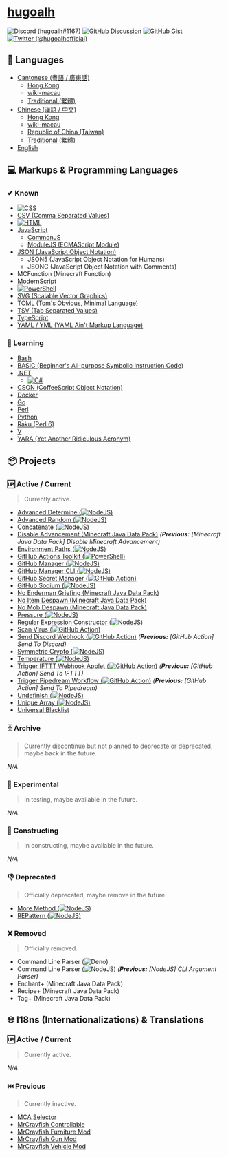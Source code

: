 # [hugoalh](https://github.com/hugoalh)

![Discord (hugoalh#1167)](https://img.shields.io/badge/Discord%20%28hugoalh%231167%29-5865F2?logo=discord&logoColor=ffffff&style=flat-square "Discord (hugoalh#1167)")
[![GitHub Discussion](https://img.shields.io/badge/GitHub%20Discussion-181717?logo=github&logoColor=ffffff&style=flat-square "GitHub Discussion")](https://github.com/hugoalh/hugoalh/discussions)
[![GitHub Gist](https://img.shields.io/badge/GitHub%20Gist-181717?logo=github&logoColor=ffffff&style=flat-square "GitHub Gist")](https://gist.github.com/hugoalh)
[![Twitter (@hugoalhofficial)](https://img.shields.io/badge/Twitter%20%28@hugoalhofficial%29-1DA1F2?logo=twitter&logoColor=ffffff&style=flat-square "Twitter (@hugoalhofficial)")](https://twitter.com/hugoalhofficial)

## 💬 Languages

- [Cantonese (粵語 / 廣東話)](https://en.wikipedia.org/wiki/Cantonese)
  - [Hong Kong][wiki-hongkong]
  - [wiki-macau][wiki-macau]
  - [Traditional (繁體)][wiki-chinesetraditional]
- [Chinese (漢語 / 中文)](https://en.wikipedia.org/wiki/Chinese_language)
  - [Hong Kong][wiki-hongkong]
  - [wiki-macau][wiki-macau]
  - [Republic of China (Taiwan)](https://en.wikipedia.org/wiki/Taiwan)
  - [Traditional (繁體)][wiki-chinesetraditional]
- [English](https://en.wikipedia.org/wiki/English_language)

## 💻 Markups & Programming Languages

### ✔ Known

- [![CSS](https://img.shields.io/badge/CSS-1572B6?logo=css3&logoColor=ffffff&style=flat-square "CSS")](https://en.wikipedia.org/wiki/CSS)
- [CSV (Comma Separated Values)](https://en.wikipedia.org/wiki/Comma-separated_values)
- [![HTML](https://img.shields.io/badge/HTML5-E34F26?logo=html5&logoColor=ffffff&style=flat-square "HTML")](https://en.wikipedia.org/wiki/HTML)
- [JavaScript](https://en.wikipedia.org/wiki/JavaScript)
  - [CommonJS](https://en.wikipedia.org/wiki/CommonJS)
  - [ModuleJS (ECMAScript Module)](https://en.wikipedia.org/wiki/ECMAScript#6th_Edition_%E2%80%93_ECMAScript_2015)
- [JSON (JavaScript Object Notation)](https://en.wikipedia.org/wiki/JSON)
  - JSON5 (JavaScript Object Notation for Humans)
  - JSONC (JavaScript Object Notation with Comments)
- MCFunction (Minecraft Function)
- ModernScript
- [![PowerShell][badge-powershell]](https://en.wikipedia.org/wiki/PowerShell)
- [SVG (Scalable Vector Graphics)](https://en.wikipedia.org/wiki/Scalable_Vector_Graphics)
- [TOML (Tom's Obvious, Minimal Language)](https://en.wikipedia.org/wiki/TOML)
- [TSV (Tab Separated Values)](https://en.wikipedia.org/wiki/Tab-separated_values)
- [TypeScript](https://en.wikipedia.org/wiki/TypeScript)
- [YAML / YML (YAML Ain't Markup Language)](https://en.wikipedia.org/wiki/YAML)

### 📖 Learning

- [Bash](https://en.wikipedia.org/wiki/Bash_(Unix_shell))
- [BASIC (Beginner's All-purpose Symbolic Instruction Code)](https://en.wikipedia.org/wiki/BASIC)
- [.NET](https://en.wikipedia.org/wiki/.NET)
  - [![C#][badge-csharp]](https://en.wikipedia.org/wiki/C_Sharp_(programming_language))
- [CSON (CoffeeScript Object Notation)](https://en.wikipedia.org/wiki/CoffeeScript)
- [Docker](https://en.wikipedia.org/wiki/Docker_(software))
- [Go](https://en.wikipedia.org/wiki/Go_(programming_language))
- [Perl](https://en.wikipedia.org/wiki/Perl)
- [Python](https://en.wikipedia.org/wiki/Python_(programming_language))
- [Raku (Perl 6)](https://en.wikipedia.org/wiki/Raku_(programming_language))
- [V](https://vlang.io)
- [YARA (Yet Another Ridiculous Acronym)](https://en.wikipedia.org/wiki/YARA)

## 📦 Projects

### 🆙 Active / Current

> Currently active.

- [Advanced Determine (![NodeJS][badge-nodejs])](https://github.com/hugoalh-studio/advanced-determine-nodejs)
- [Advanced Random (![NodeJS][badge-nodejs])](https://github.com/hugoalh-studio/advanced-random-nodejs)
- [Concatenate (![NodeJS][badge-nodejs])](https://github.com/hugoalh-studio/concatenate-nodejs)
- [Disable Advancement (Minecraft Java Data Pack)](https://github.com/hugoalh/disable-advancement-mcjdp) *(**Previous:** \[Minecraft Java Data Pack\] Disable Minecraft Advancement)*
- [Environment Paths (![NodeJS][badge-nodejs])](https://github.com/hugoalh-studio/environment-paths-nodejs)
- [GitHub Actions Toolkit (![PowerShell][badge-powershell])](https://github.com/hugoalh-studio/ghactions-toolkit-powershell)
- [GitHub Manager (![NodeJS][badge-nodejs])](https://github.com/hugoalh-studio/github-manager-nodejs)
- [GitHub Manager CLI (![NodeJS][badge-nodejs])](https://github.com/hugoalh-studio/github-manager-cli-nodejs)
- [GitHub Secret Manager (![GitHub Action][badge-githubaction])](https://github.com/hugoalh/github-secret-manager-ghaction)
- [GitHub Sodium (![NodeJS][badge-nodejs])](https://github.com/hugoalh-studio/github-sodium-nodejs)
- [No Enderman Griefing (Minecraft Java Data Pack)](https://github.com/hugoalh/no-enderman-griefing-mcjdp)
- [No Item Despawn (Minecraft Java Data Pack)](https://github.com/hugoalh/no-item-despawn-mcjdp)
- [No Mob Despawn (Minecraft Java Data Pack)](https://github.com/hugoalh/no-mob-despawn-mcjdp)
- [Pressure (![NodeJS][badge-nodejs])](https://github.com/hugoalh-studio/pressure-nodejs)
- [Regular Expression Constructor (![NodeJS][badge-nodejs])](https://github.com/hugoalh-studio/regular-expression-constructor-nodejs)
- [Scan Virus (![GitHub Action][badge-githubaction])](https://github.com/hugoalh/scan-virus-ghaction)
- [Send Discord Webhook (![GitHub Action][badge-githubaction])](https://github.com/hugoalh/send-discord-webhook-ghaction) *(**Previous:** \[GitHub Action\] Send To Discord)*
- [Symmetric Crypto (![NodeJS][badge-nodejs])](https://github.com/hugoalh-studio/symmetric-crypto-nodejs)
- [Temperature (![NodeJS][badge-nodejs])](https://github.com/hugoalh-studio/temperature-nodejs)
- [Trigger IFTTT Webhook Applet (![GitHub Action][badge-githubaction])](https://github.com/hugoalh/trigger-ifttt-webhook-applet-ghaction) *(**Previous:** \[GitHub Action\] Send To IFTTT)*
- [Trigger Pipedream Workflow (![GitHub Action][badge-githubaction])](https://github.com/hugoalh/trigger-pipedream-workflow-ghaction) *(**Previous:** \[GitHub Action\] Send To Pipedream)*
- [Undefinish (![NodeJS][badge-nodejs])](https://github.com/hugoalh-studio/undefinish-nodejs)
- [Unique Array (![NodeJS][badge-nodejs])](https://github.com/hugoalh-studio/unique-array-nodejs)
- [Universal Blacklist](https://github.com/hugoalh-studio/universal-blacklist)

### 🗄 Archive

> Currently discontinue but not planned to deprecate or deprecated, maybe back in the future.

*N/A*

### 🧪 Experimental

> In testing, maybe available in the future.

*N/A*

### 🚧 Constructing

> In constructing, maybe available in the future.

*N/A*

### 👎 Deprecated

> Officially deprecated, maybe remove in the future.

- [More Method (![NodeJS][badge-nodejs])](https://github.com/hugoalh-studio/more-method-nodejs)
- [REPattern (![NodeJS][badge-nodejs])](https://github.com/hugoalh-studio/repattern-nodejs)

### ❌ Removed

> Officially removed.

- Command Line Parser (![Deno][badge-deno])
- Command Line Parser (![NodeJS][badge-nodejs]) *(**Previous:** \[NodeJS\] CLI Argument Parser)*
- Enchant+ (Minecraft Java Data Pack)
- Recipe+ (Minecraft Java Data Pack)
- Tag+ (Minecraft Java Data Pack)

## 🌐 I18ns (Internationalizations) & Translations

### 🆙 Active / Current

> Currently active.

*N/A*

### ⏮️ Previous

> Currently inactive.

- [MCA Selector](https://github.com/Querz/mcaselector)
- [MrCrayfish Controllable](https://github.com/MrCrayfish/Controllable)
- [MrCrayfish Furniture Mod](https://github.com/MrCrayfish/MrCrayfishFurnitureMod)
- [MrCrayfish Gun Mod](https://github.com/MrCrayfish/MrCrayfishGunMod)
- [MrCrayfish Vehicle Mod](https://github.com/MrCrayfish/MrCrayfishVehicleMod)

[badge-csharp]: https://img.shields.io/badge/C%23-800080?logo=c-sharp&logoColor=ffffff&style=flat-square "C#"
[badge-deno]: https://img.shields.io/badge/Deno-000000?logo=deno&logoColor=ffffff&style=flat-square "Deno"
[badge-githubaction]: https://img.shields.io/badge/GitHub%20Action-2088FF?logo=github-actions&logoColor=ffffff&style=flat-square "GitHub Action"
[badge-nodejs]: https://img.shields.io/badge/NodeJS-339933?logo=nodedotjs&logoColor=ffffff&style=flat-square "NodeJS"
[badge-powershell]: https://img.shields.io/badge/PowerShell-0072C6?logo=powershell&logoColor=ffffff&style=flat-square "PowerShell"
[wiki-chinesetraditional]: https://en.wikipedia.org/wiki/Traditional_Chinese_characters
[wiki-hongkong]: https://en.wikipedia.org/wiki/Hong_Kong
[wiki-macau]: https://en.wikipedia.org/wiki/Macau

